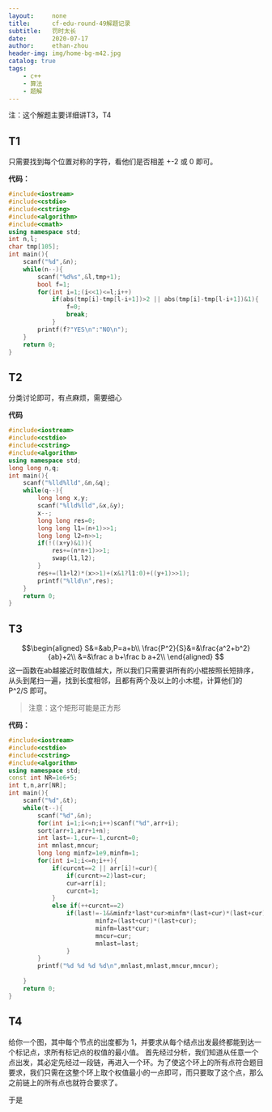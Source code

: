 ```yaml
---
layout:     none
title:      cf-edu-round-49解题记录
subtitle:   罚时太长
date:       2020-07-17
author:     ethan-zhou
header-img: img/home-bg-m42.jpg
catalog: true
tags:
    - c++
    - 算法
    - 题解
---
```

注：这个解题主要详细讲T3，T4

## T1
只需要找到每个位置对称的字符，看他们是否相差 +-2 或 0 即可。

**代码：**

<!--more-->
```cpp
#include<iostream>
#include<cstdio>
#include<cstring>
#include<algorithm>
#include<cmath>
using namespace std;
int n,l;
char tmp[105];
int main(){
	scanf("%d",&n);
	while(n--){
		scanf("%d%s",&l,tmp+1);
		bool f=1;
		for(int i=1;(i<<1)<=l;i++)
			if(abs(tmp[i]-tmp[l-i+1])>2 || abs(tmp[i]-tmp[l-i+1])&1){
				f=0;
				break;
			}
		printf(f?"YES\n":"NO\n");
	}
	return 0;
}
```

## T2
分类讨论即可，有点麻烦，需要细心

**代码**
```cpp
#include<iostream>
#include<cstdio>
#include<cstring>
#include<algorithm>
using namespace std;
long long n,q;
int main(){
	scanf("%lld%lld",&n,&q);
	while(q--){
		long long x,y;
		scanf("%lld%lld",&x,&y);
		x--;
		long long res=0;
		long long l1=(n+1)>>1;
		long long l2=n>>1;
		if(!((x+y)&1)){
			res+=(n*n+1)>>1;
			swap(l1,l2);
		}
		res+=(l1+l2)*(x>>1)+(x&1?l1:0)+((y+1)>>1);
		printf("%lld\n",res);
	}
	return 0;
}
```

## T3

$$\begin{aligned}
S&=&ab,P=a+b\\
\frac{P^2}{S}&=&\frac{a^2+b^2}{ab}+2\\
&=&\frac a b+\frac b a+2\\
\end{aligned}
$$
这一函数在ab越接近时取值越大，所以我们只需要讲所有的小棍按照长短排序，从头到尾扫一遍，找到长度相邻，且都有两个及以上的小木棍，计算他们的 P^2/S 即可。

> 注意：这个矩形可能是正方形

**代码：**
```cpp
#include<iostream>
#include<cstdio>
#include<cstring>
#include<algorithm>
using namespace std;
const int NR=1e6+5;
int t,n,arr[NR];
int main(){
	scanf("%d",&t);
	while(t--){
		scanf("%d",&n);
		for(int i=1;i<=n;i++)scanf("%d",arr+i);
		sort(arr+1,arr+1+n);
		int last=-1,cur=-1,curcnt=0;
		int mnlast,mncur;
		long long minfz=1e9,minfm=1;
		for(int i=1;i<=n;i++){
			if(curcnt==2 || arr[i]!=cur){
				if(curcnt>=2)last=cur;
				cur=arr[i];
				curcnt=1;
			}
			else if(++curcnt==2)
				if(last!=-1&&minfz*last*cur>minfm*(last+cur)*(last+cur)){
						minfz=(last+cur)*(last+cur);
						minfm=last*cur;
						mncur=cur;
						mnlast=last;
				}
		}
		printf("%d %d %d %d\n",mnlast,mnlast,mncur,mncur);
		
	}
	return 0;
}
```
## T4

给你一个图，其中每个节点的出度都为 1，并要求从每个结点出发最终都能到达一个标记点，求所有标记点的权值的最小值。
首先经过分析，我们知道从任意一个点出发，其必定先经过一段链，再进入一个环。为了使这个环上的所有点符合题目要求，我们只需在这整个环上取个权值最小的一点即可，而只要取了这个点，那么之前链上的所有点也就符合要求了。

于是
<!--stackedit_data:
eyJoaXN0b3J5IjpbNzI3MjM1MTQ4LDg3NjU4MzcxMiwyMDU4ND
c3Nzc3LDExNjYzOTUyMjEsLTEyMTAxMTkxNDUsMTAxMjUyMDA1
OCwzNzUyOTc5MywtMjEyMDE2MjIsNTMyNDg4Mjc2LDYyMDUzNT
UzOCwtNTIyNTY5NjE0LDE3NTQzMjc2NzAsLTEwMDExMjU5NTYs
LTIwMTQ1MjAwMjIsLTIwMjcwMjIzNTEsMTI4NjA3OTQ4OV19
-->